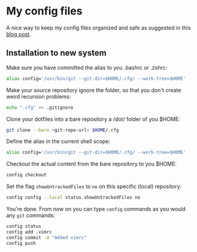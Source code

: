 # My config files

A nice way to keep my config files organized and safe as suggested in this [blog post](https://www.atlassian.com/git/tutorials/dotfiles).

## Installation to new system

Make sure you have committed the alias to you .bashrc or .zshrc:

```bash
alias config='/usr/bin/git --git-dir=$HOME/.cfg/ --work-tree=$HOME'
```

Make your source repository ignore the folder, so that you don't create weird recursion problems:

```bash
echo ".cfg" >> .gitignore
```

Clone your dotfiles into a bare repository a /dot/ folder of you $HOME:

```bash
git clone --bare <git-repo-url> $HOME/.cfg
```

Define the alias in the current shell scope:

```bash
alias config='/usr/bin/git --git-dir=$HOME/.cfg/ --work-tree=$HOME'
```

Checkout the actual content from the bare repository to you $HOME:

```bash
config checkout
```

Set the flag `showUntrackedFiles` to `no` on this specific (local) repository:

```bash
config config --local status.showUntrackedFiles no
```

You're done. From now on you can type `config` commands as you would any `git` commands:

```bash
config status
config add .vimrc
config commit -m "Added vimrc"
config push
```
